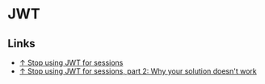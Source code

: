 # JWT

## Links

* [↑ Stop using JWT for sessions](http://cryto.net/~joepie91/blog/2016/06/13/stop-using-jwt-for-sessions/)
* [↑ Stop using JWT for sessions, part 2: Why your solution doesn't work](http://cryto.net/~joepie91/blog/2016/06/19/stop-using-jwt-for-sessions-part-2-why-your-solution-doesnt-work/)